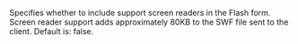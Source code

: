 Specifies whether to include support screen readers
in the Flash form. Screen reader support adds
approximately 80KB to the SWF file sent to the
client. Default is: false.
